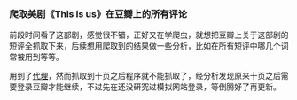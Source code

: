 ### 爬取美剧《This is us》在豆瓣上的所有评论
前段时间看了这部剧，感觉很不错，正好又在学爬虫，就想把豆瓣上关于这部剧的短评全抓取下来，后续想用爬取到的结果做一些分析，比如在所有短评中哪几个词常被用到等等。

用到了[代理](https://github.com/TianzhongSong/Python3-Spiders/tree/master/ProxyPool)，然而抓取到十页之后程序就不能抓取了，经分析发现原来十页之后需要登录豆瓣才能继续，不过先在还没研究过模拟网站登录，等倒腾好了再更新。
